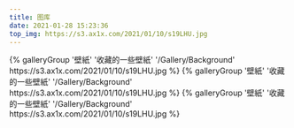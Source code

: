 ```yaml
---
title: 图库
date: 2021-01-28 15:23:36
top_img: https://s3.ax1x.com/2021/01/10/s19LHU.jpg
---
```


<div class="gallery-group-main">
{% galleryGroup '壁紙' '收藏的一些壁紙' '/Gallery/Background' https://s3.ax1x.com/2021/01/10/s19LHU.jpg %}
{% galleryGroup '壁紙' '收藏的一些壁紙' '/Gallery/Background' https://s3.ax1x.com/2021/01/10/s19LHU.jpg %}
{% galleryGroup '壁紙' '收藏的一些壁紙' '/Gallery/Background' https://s3.ax1x.com/2021/01/10/s19LHU.jpg %}
</div>

